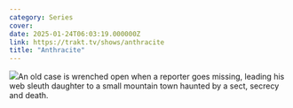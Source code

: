 ```yaml
---
category: Series
cover: 
date: 2025-01-24T06:03:19.000000Z
link: https://trakt.tv/shows/anthracite
title: "Anthracite"
---
```


![](https://walter-r2.trakt.tv/images/shows/000/223/355/fanarts/thumb/5663ec14d7.jpg)An old case is wrenched open when a reporter goes missing, leading his web sleuth daughter to a small mountain town haunted by a sect, secrecy and death.